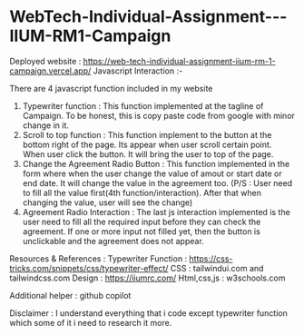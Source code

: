# WebTech-Individual-Assignment---IIUM-RM1-Campaign
Deployed website : https://web-tech-individual-assignment-iium-rm-1-campaign.vercel.app/
Javascript Interaction :-

There are 4 javascript function included in my website
1) Typewriter function : This function implemented at the tagline of Campaign. To be honest, this is copy paste code from google with minor change in it.
2) Scroll to top function : This function implement to the button at the bottom right of the page. Its appear when user scroll certain point. When user click the button. It will bring the user to top of the page.
3) Change the Agreement Radio Button : This function implemented in the form where when the user change the value of amout or start date or end date. It will change the value in the agreement too. (P/S : User need to fill all the value first(4th function/interaction). After that when changing the value, user will see the change)
4) Agreement Radio Interaction : The last js interaction implemented is the user need to fill all the required input before they can check the agreement. If one or more input not filled yet, then the button is unclickable and the  agreement does not appear.

Resources & References :
Typewriter Function : https://css-tricks.com/snippets/css/typewriter-effect/
CSS : tailwindui.com and tailwindcss.com
Design : https://iiumrc.com/
Html,css,js : w3schools.com

Additional helper : github copilot

Disclaimer : I understand everything that i code except typewriter function which some of it i need to research it more.
